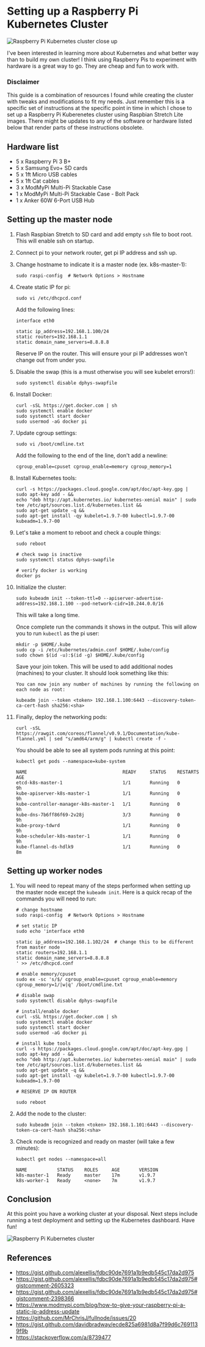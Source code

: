 <!--//

title: Setting up a Raspberry Pi Kubernetes Cluster
date: 2018-06-10
image: raspberry-pi-kubernetes-cluster-hero.jpg
live: true

//-->

# Setting up a Raspberry Pi Kubernetes Cluster

![Raspberry Pi Kubernetes cluster close up](assets/images/raspberry-pi-kubernetes-cluster-hero.jpg)

<!-- snippet -->I've been interested in learning more about Kubernetes and what better way than to build my own cluster! I think using Raspberry Pis to experiment with hardware is a great way to go. They are cheap and fun to work with.

### Disclaimer

This guide is a combination of resources I found while creating the cluster with tweaks and modifications to fit my needs. Just remember this is a specific set of instructions at the specific point in time in which I chose to set up a Raspberry Pi Kuberenetes cluster using Raspbian Stretch Lite images. There might be updates to any of the software or hardware listed below that render parts of these instructions obsolete.

## Hardware list

* 5 x Raspberry Pi 3 B+
* 5 x Samsung Evo+ SD cards
* 5 x 1ft Micro USB cables
* 5 x 1ft Cat cables
* 3 x ModMyPi Multi-Pi Stackable Case
* 1 x ModMyPi Multi-Pi Stackable Case - Bolt Pack
* 1 x Anker 60W 6-Port USB Hub

## Setting up the master node

1. Flash Raspbian Stretch to SD card and add empty `ssh` file to boot root. This will enable ssh on startup.
1. Connect pi to your network router, get pi IP address and ssh up.
1. Change hostname to indicate it is a master node (ex. k8s-master-1):

    ```
    sudo raspi-config  # Network Options > Hostname
    ```

1. Create static IP for pi:

    ```
    sudo vi /etc/dhcpcd.conf
    ```

    Add the following lines:

    ```
    interface eth0

    static ip_address=192.168.1.100/24
    static routers=192.168.1.1
    static domain_name_servers=8.8.8.8
    ```

    Reserve IP on the router. This will ensure your pi IP addresses won't change out from under you.

1. Disable the swap (this is a must otherwise you will see kubelet errors!):

    ```
    sudo systemctl disable dphys-swapfile
    ```

1. Install Docker:

    ```
    curl -sSL https://get.docker.com | sh
    sudo systemctl enable docker
    sudo systemctl start docker
    sudo usermod -aG docker pi
    ```

1. Update cgroup settings:

    ```
    sudo vi /boot/cmdline.txt
    ```

    Add the following to the end of the line, don't add a newline:

    ```
    cgroup_enable=cpuset cgroup_enable=memory cgroup_memory=1
    ```

1. Install Kubernetes tools:

    ```
    curl -s https://packages.cloud.google.com/apt/doc/apt-key.gpg | sudo apt-key add - &&
    echo "deb http://apt.kubernetes.io/ kubernetes-xenial main" | sudo tee /etc/apt/sources.list.d/kubernetes.list &&
    sudo apt-get update -q &&
    sudo apt-get install -qy kubelet=1.9.7-00 kubectl=1.9.7-00 kubeadm=1.9.7-00
    ```

1. Let's take a moment to reboot and check a couple things:

    ```
    sudo reboot

    # check swap is inactive
    sudo systemctl status dphys-swapfile

    # verify docker is working
    docker ps
    ```

1. Initialize the cluster:

    ```
    sudo kubeadm init --token-ttl=0 --apiserver-advertise-address=192.168.1.100 --pod-network-cidr=10.244.0.0/16
    ```

    This will take a long time.

    Once complete run the commands it shows in the output. This will allow you to run `kubectl` as the pi user:

    ```
    mkdir -p $HOME/.kube
    sudo cp -i /etc/kubernetes/admin.conf $HOME/.kube/config
    sudo chown $(id -u):$(id -g) $HOME/.kube/config
    ```

    Save your join token. This will be used to add additional nodes (machines) to your cluster. It should look something like this:

    ```
    You can now join any number of machines by running the following on each node as root:

    kubeadm join --token <token> 192.168.1.100:6443 --discovery-token-ca-cert-hash sha256:<sha>
    ```

1. Finally, deploy the networking pods:

    ```
    curl -sSL https://rawgit.com/coreos/flannel/v0.9.1/Documentation/kube-flannel.yml | sed "s/amd64/arm/g" | kubectl create -f -
    ```

    You should be able to see all system pods running at this point:

    ```
    kubectl get pods --namespace=kube-system

    NAME                                   READY     STATUS    RESTARTS   AGE
    etcd-k8s-master-1                      1/1       Running   0          9h
    kube-apiserver-k8s-master-1            1/1       Running   0          9h
    kube-controller-manager-k8s-master-1   1/1       Running   0          9h
    kube-dns-7b6ff86f69-2v28j              3/3       Running   0          9h
    kube-proxy-tdwrd                       1/1       Running   0          9h
    kube-scheduler-k8s-master-1            1/1       Running   0          9h
    kube-flannel-ds-hdlk9                  1/1       Running   0          8m
    ```

## Setting up worker nodes

1. You will need to repeat many of the steps performed when setting up the master node except the `kubeadm init`. Here is a quick recap of the commands you will need to run:

    ```
    # change hostname
    sudo raspi-config  # Network Options > Hostname

    # set static IP
    sudo echo 'interface eth0

    static ip_address=192.168.1.102/24  # change this to be different from master node
    static routers=192.168.1.1
    static domain_name_servers=8.8.8.8
    ' >> /etc/dhcpcd.conf

    # enable memory/cpuset
    sudo ex -sc 's/$/ cgroup_enable=cpuset cgroup_enable=memory cgroup_memory=1/|w|q' /boot/cmdline.txt

    # disable swap
    sudo systemctl disable dphys-swapfile

    # install/enable docker
    curl -sSL https://get.docker.com | sh
    sudo systemctl enable docker
    sudo systemctl start docker
    sudo usermod -aG docker pi

    # install kube tools
    curl -s https://packages.cloud.google.com/apt/doc/apt-key.gpg | sudo apt-key add - &&
    echo "deb http://apt.kubernetes.io/ kubernetes-xenial main" | sudo tee /etc/apt/sources.list.d/kubernetes.list &&
    sudo apt-get update -q &&
    sudo apt-get install -qy kubelet=1.9.7-00 kubectl=1.9.7-00 kubeadm=1.9.7-00

    # RESERVE IP ON ROUTER

    sudo reboot
    ```

1. Add the node to the cluster:

    ```
    sudo kubeadm join --token <token> 192.168.1.101:6443 --discovery-token-ca-cert-hash sha256:<sha>
    ```

1. Check node is recognized and ready on master (will take a few minutes):

    ```
    kubectl get nodes --namespace=all

    NAME           STATUS    ROLES     AGE       VERSION
    k8s-master-1   Ready     master    17m       v1.9.7
    k8s-worker-1   Ready     <none>    7m        v1.9.7
    ```

## Conclusion

At this point you have a working cluster at your disposal. Next steps include running a test deployment and setting up the Kubernetes dashboard. Have fun!

![Raspberry Pi Kubernetes cluster](assets/images/raspberry-pi-kubernetes-cluster.jpg)

## References

* https://gist.github.com/alexellis/fdbc90de7691a1b9edb545c17da2d975
* https://gist.github.com/alexellis/fdbc90de7691a1b9edb545c17da2d975#gistcomment-2605323
* https://gist.github.com/alexellis/fdbc90de7691a1b9edb545c17da2d975#gistcomment-2398366
* https://www.modmypi.com/blog/how-to-give-your-raspberry-pi-a-static-ip-address-update
* https://github.com/MrChrisJ/fullnode/issues/20
* https://gist.github.com/davidbradway/ecde825a6981d8a7f99d6c7691139f9b
* https://stackoverflow.com/a/8739477